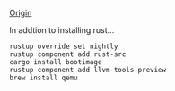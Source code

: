 

[Origin](https://os.phil-opp.com/freestanding-rust-binary/)

In addtion to installing rust...
``` 
rustup override set nightly
rustup component add rust-src
cargo install bootimage
rustup component add llvm-tools-preview
brew install qemu
```